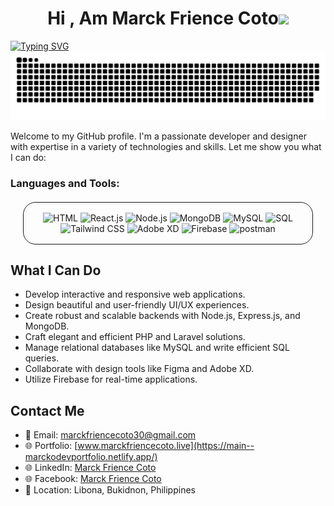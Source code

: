 <!-- Header Section -->

<h1 align="center"><b>Hi , Am Marck Frience Coto</b><img src="https://camo.githubusercontent.com/e8e7b06ecf583bc040eb60e44eb5b8e0ecc5421320a92929ce21522dbc34c891/68747470733a2f2f6d656469612e67697068792e636f6d2f6d656469612f6876524a434c467a6361737252346961377a2f67697068792e676966" width="35"></h1>
<p align='center'>
  <p align="center">
 
</p>
<a href="https://git.io/typing-svg"><img src="https://readme-typing-svg.demolab.com?font=Fira+Code&duration=3000&pause=500&color=11F712&center=true&width=750&lines=I+am+Marck+Frience+Coto;I+am...;A+self-motivated+Frontend+Web+Developer;Self-taught+frontend+backend+developer;I+like+gaming+alot+😀+!" alt="Typing SVG" /></a>
<div align="center">
  <img  src="https://github.com/1999AZZAR/1999AZZAR/blob/main/resources/img/grid-snake.svg"
       alt="snake" /></a>
</div>

Welcome to my GitHub profile. I'm a passionate developer and designer with expertise in a variety of technologies and skills. Let me show you what I can do:

<!-- Skills Section -->
<h3 align="left">Languages and Tools:</h3>
<p align="center">
<div align="center" style="padding: 16px; border: 1px solid #1a1a1a; border-radius: 20px; margin:20px;">
  <img src="https://upload.wikimedia.org/wikipedia/commons/6/61/HTML5_logo_and_wordmark.svg" alt="HTML" width="50">
  <img src="https://upload.wikimedia.org/wikipedia/commons/a/a7/React-icon.svg" alt="React.js" width="50">
  <img src="https://upload.wikimedia.org/wikipedia/commons/d/d9/Node.js_logo.svg" alt="Node.js" width="50">
  <img src="https://webassets.mongodb.com/_com_assets/cms/mongodb_logo1-76twgcu2dm.png" alt="MongoDB" width="50">
  <img src="https://www.mysql.com/common/logos/logo-mysql-170x115.png" alt="MySQL" width="50">
  <img src="https://upload.wikimedia.org/wikipedia/commons/8/87/Sql_data_base_with_logo.png" alt="SQL" width="50">
  <img src="https://w7.pngwing.com/pngs/293/485/png-transparent-tailwind-css-hd-logo-thumbnail.png" alt="Tailwind CSS" width="50">
  <img src="https://w7.pngwing.com/pngs/403/458/png-transparent-adobe-xd-hd-logo-thumbnail.png" alt="Adobe XD" width="50">
  <img src="https://firebase.google.com/images/brand-guidelines/logo-logomark.png" alt="Firebase" width="50">
  <img src="https://www.vectorlogo.zone/logos/getpostman/getpostman-icon.svg" alt="postman" width="40" height="40"/>
</div>

</p>

<!-- What I Do Section -->
## What I Can Do
- Develop interactive and responsive web applications.
- Design beautiful and user-friendly UI/UX experiences.
- Create robust and scalable backends with Node.js, Express.js, and MongoDB.
- Craft elegant and efficient PHP and Laravel solutions.
- Manage relational databases like MySQL and write efficient SQL queries.
- Collaborate with design tools like Figma and Adobe XD.
- Utilize Firebase for real-time applications.

<!-- Contact Section -->
## Contact Me
- 📧 Email: [marckfriencecoto30@gmail.com](mailto:marckfriencecoto30@gmail.com)
- 🌐 Portfolio: [www.marckfriencecoto.live](https://main--marckodevportfolio.netlify.app/)
- 🌐 LinkedIn: [Marck Frience Coto](https://github.com/Unshack)
- 🌐 Facebook: [Marck Frience Coto](https://www.facebook.com/marckfrience)
- 🏡 Location: Libona, Bukidnon, Philippines
  

